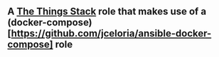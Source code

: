 ## A [The Things Stack](https://thethingsstack.io) role that makes use of a (docker-compose)[https://github.com/jceloria/ansible-docker-compose] role
